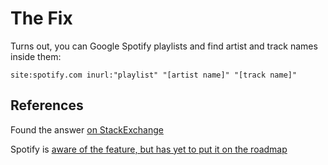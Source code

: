 # The Fix

Turns out, you can Google Spotify playlists and find artist and track names inside them:

```site:spotify.com inurl:"playlist" "[artist name]" "[track name]"```

## References

Found the answer [on StackExchange](https://webapps.stackexchange.com/questions/67951/how-to-search-spotify-playlists-by-song)

Spotify is [aware of the feature, but has yet to put it on the roadmap](https://community.spotify.com/t5/Live-Ideas/Search-for-Public-Playlists-that-Contain-Song-Artist/idi-p/144576/page/27#comments)

